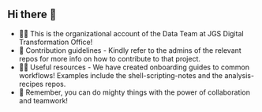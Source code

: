 ## Hi there 👋

 - 🙋‍♀️ This is the organizational account of the Data Team at JGS Digital Transformation Office!
 - 🌈 Contribution guidelines - Kindly refer to the admins of the relevant repos for more info on how to contribute to that project.
 - 👩‍💻 Useful resources - We have created onboarding guides to common workflows! Examples include the shell-scripting-notes and the analysis-recipes repos.
 - 🧙 Remember, you can do mighty things with the power of collaboration and teamwork!


